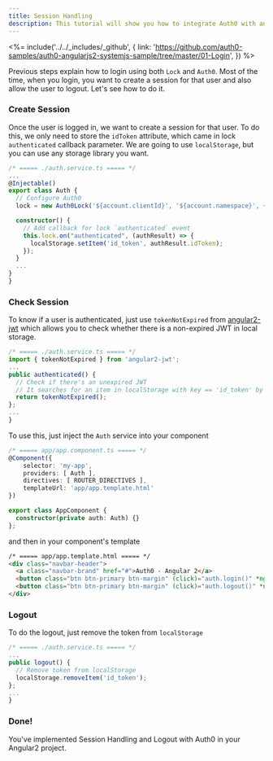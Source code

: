 ```yaml
---
title: Session Handling
description: This tutorial will show you how to integrate Auth0 with angular2 to add session handling and logout to your web app.
---
```


<%= include('../../_includes/_github', {
  link: 'https://github.com/auth0-samples/auth0-angularjs2-systemjs-sample/tree/master/01-Login',
}) %>

Previous steps explain how to login using both `Lock` and `Auth0`. Most of the time, when you login, you want to create a session for that user and also allow the user to logout. Let's see how to do it.


### Create Session

Once the user is logged in, we want to create a session for that user. To do this, we only need to store the `idToken` attribute, which came in lock `authenticated` callback parameter.
We are going to use `localStorage`, but you can use any storage library you want.

```typescript
/* ===== ./auth.service.ts ===== */
...
@Injectable()
export class Auth {
  // Configure Auth0
  lock = new Auth0Lock('${account.clientId}', '${account.namespace}', {});

  constructor() {
    // Add callback for lock `authenticated` event
    this.lock.on("authenticated", (authResult) => {
      localStorage.setItem('id_token', authResult.idToken);
    });
  }
  ...
}
}
```

### Check Session

To know if a user is authenticated, just use `tokenNotExpired` from [angular2-jwt](https://github.com/auth0/angular2-jwt) which allows you to check whether there is a non-expired JWT in local storage.

```typescript
/* ===== ./auth.service.ts ===== */
import { tokenNotExpired } from 'angular2-jwt';
...
public authenticated() {
  // Check if there's an unexpired JWT
  // It searches for an item in localStorage with key == 'id_token' by default
  return tokenNotExpired();
};
...
}
```

To use this, just inject the `Auth` service into your component

```typescript
/* ===== app/app.component.ts ===== */
@Component({
    selector: 'my-app',
    providers: [ Auth ],
    directives: [ ROUTER_DIRECTIVES ],
    templateUrl: 'app/app.template.html'
})

export class AppComponent {
  constructor(private auth: Auth) {}
};
```

and then in your component's template

```html
/* ===== app/app.template.html ===== */
<div class="navbar-header">
  <a class="navbar-brand" href="#">Auth0 - Angular 2</a>
  <button class="btn btn-primary btn-margin" (click)="auth.login()" *ngIf="!auth.authenticated()">Log In</button>
  <button class="btn btn-primary btn-margin" (click)="auth.logout()" *ngIf="auth.authenticated()">Log Out</button>
</div>

```
### Logout

To do the logout, just remove the token from `localStorage`

```typescript
/* ===== ./auth.service.ts ===== */
...
public logout() {
  // Remove token from localStorage
  localStorage.removeItem('id_token');
};
...
}
```

### Done!

You've implemented Session Handling and Logout with Auth0 in your Angular2 project.
